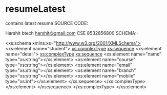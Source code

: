# resumeLatest
contains latest resume
SOURCE CODE:

<?xml version="1.0" encoding="UTF-8"?>
<student xmlns:xsi="http://www.w3.org/2001/XMLSchema-instance"
xsi:noNamespaceSchemaLocation="student.xsd">
<detail>
<name>Harshit</name>
<course>btech</course>
<email>harshit@gmail.com</email>
<branch>CSE</branch>
<mobile>8532856800</mobile>
</detail>
</student>
SCHEMA:-
<?xml version="1.0" encoding="UTF-8"?>
<xs:schema xmlns:xs="http://www.w3.org/2001/XMLSchema">
<xs:element name="student">
<xs:complexType>
<xs:sequence>
<xs:element name="detail">
<xs:complexType>
<xs:sequence>
<xs:element name="name" type="xs:string"></xs:element>
<xs:element name="course" type="xs:string"></xs:element>
<xs:element name="email" type="xs:string"></xs:element>
<xs:element name="branch" type="xs:string"></xs:element>
<xs:element name="mobile" type="xs:int"></xs:element>
</xs:sequence>
</xs:complexType>
</xs:element>
</xs:sequence>
</xs:complexType>
</xs:element>
